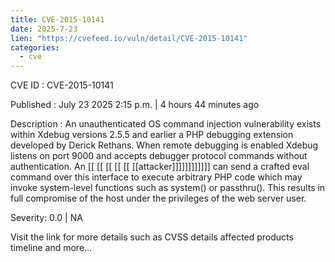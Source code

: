 ```yaml
---
title: CVE-2015-10141
date: 2025-7-23
lien: "https://cvefeed.io/vuln/detail/CVE-2015-10141"
categories:
  - cve
---
```


CVE ID : CVE-2015-10141

Published :  July 23
2025
2:15 p.m. | 4 hours
44 minutes ago

Description : An unauthenticated OS command injection vulnerability exists within Xdebug versions 2.5.5 and earlier
a PHP debugging extension developed by Derick Rethans. When remote debugging is enabled
Xdebug listens on port 9000 and accepts debugger protocol commands without authentication. An  [[ [[ [[ [[ [[ [[attacker]]]]]]]]]]]] can send a crafted eval command over this interface to execute arbitrary PHP code
which may invoke system-level functions such as system() or passthru(). This results in full compromise of the host under the privileges of the web server user.

Severity: 0.0 | NA

Visit the link for more details
such as CVSS details
affected products
timeline
and more...
